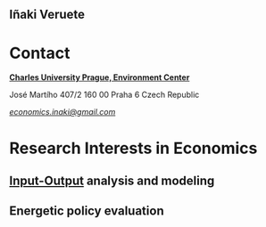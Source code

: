 ## Iñaki Veruete

# Contact

**[Charles University Prague, Environment Center](https://www.czp.cuni.cz/czp/index.php/en/141-about-the-centre/the-environment-center)**


José Martího 407/2
160 00 Praha 6
Czech Republic

[_economics.inaki@gmail.com_](mailto:economics.inaki@gmail.com)

# Research Interests in Economics 

## [Input-Output](https://www.investopedia.com/terms/i/input-output-analysis.asp) analysis and modeling

## Energetic policy evaluation




